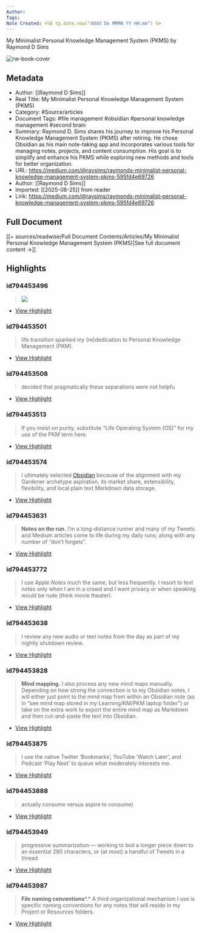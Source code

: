 ```yaml
---
Author: 
Tags:
Note Created: <%8 tp.date.now("dddd Do MMMN YY HH:mm") %>
---
```

My Minimalist Personal Knowledge Management System (PKMS) by Raymond D Sims

![rw-book-cover](https://miro.medium.com/max/1123/1*B0wyYJ6NUSCk4Qt6EQxoIg.png)

## Metadata
- Author: [[Raymond D Sims]]
- Real Title: My Minimalist Personal Knowledge Management System (PKMS)
- Category: #Source/articles
- Document Tags:  #file management  #obsidian  #personal knowledge management  #second brain 
- Summary: Raymond D. Sims shares his journey to improve his Personal Knowledge Management System (PKMS) after retiring. He chose Obsidian as his main note-taking app and incorporates various tools for managing notes, projects, and content consumption. His goal is to simplify and enhance his PKMS while exploring new methods and tools for better organization.
- URL: https://medium.com/@raysims/raymonds-minimalist-personal-knowledge-management-system-pkms-595fd4e69726
- Author: [[Raymond D Sims]]
- Imported: [[2025-08-25]] from reader
- Link: https://medium.com/@raysims/raymonds-minimalist-personal-knowledge-management-system-pkms-595fd4e69726

## Full Document
[[+ sources/readwise/Full Document Contents/Articles/My Minimalist Personal Knowledge Management System (PKMS)|See full document content →]]

## Highlights
### id794453496

> ![](https://miro.medium.com/v2/resize:fit:700/1*B0wyYJ6NUSCk4Qt6EQxoIg.png)

 * [View Highlight](https://read.readwise.io/read/01j9b59fmb4fe6jy972pztcmby)
### id794453501

> life transition sparked my (re)dedication to Personal Knowledge Management (PKM).

 * [View Highlight](https://read.readwise.io/read/01j9b59rgnb95e9v9w28dmxbdc)
### id794453508

> decided that pragmatically these separations were not helpfu

 * [View Highlight](https://read.readwise.io/read/01j9b5ascqk7jxpt2rx6m8ageb)
### id794453513

> If you insist on purity, substitute “Life Operating System (OS)” for my use of the PKM term here.

 * [View Highlight](https://read.readwise.io/read/01j9b5b6xby35m7e46sv740jdn)
### id794453574

> I ultimately selected [Obsidian](https://obsidian.md/) because of the alignment with my Gardener archetype aspiration, its market share, extensibility, flexibility, and local plain text Markdown data storage.

 * [View Highlight](https://read.readwise.io/read/01j9b5ch1s57fw2h09pxr9xhke)
### id794453631

> **Notes on the run.** I’m a long-distance runner and many of my Tweets and Medium articles come to life during my daily runs; along with any number of “don’t forgets”.

 * [View Highlight](https://read.readwise.io/read/01j9b5dyn6ngv0x2kxx9e1se0j)
### id794453772

> I use *Apple Notes* much the same, but less frequently. I resort to text notes only when I am in a crowd and I want privacy or when speaking would be rude (think movie theater).

 * [View Highlight](https://read.readwise.io/read/01j9b5eexm2azfm5dvgedwy02f)
### id794453638

> I review any new audio or text notes from the day as part of my nightly shutdown review.

 * [View Highlight](https://read.readwise.io/read/01j9b5e5wxhxp202y9j744x257)
### id794453828

> **Mind mapping.** I also process any new mind maps manually. Depending on how strong the connection is to my Obsidian notes, I will either just point to the mind map from within an Obsidian note (as in “see mind map stored in my Learning/KM/PKM laptop folder”) or take on the extra work to export the entire mind map as Markdown and then cut-and-paste the text into Obsidian.

 * [View Highlight](https://read.readwise.io/read/01j9b5fjhnzzgjrfmyrt4z73b3)
### id794453875

> I use the native Twitter ‘Bookmarks’, YouTube ‘Watch Later’, and Podcast ‘Play Next’ to queue what moderately interests me.

 * [View Highlight](https://read.readwise.io/read/01j9b5g840f9s4bt89eawq07kr)
### id794453888

> actually consume versus aspire to consume)

 * [View Highlight](https://read.readwise.io/read/01j9b5gq0f5v6pzhpz2mem8eax)
### id794453949

> progressive summarization — working to boil a longer piece down to an essential 280 characters, or (at most) a handful of Tweets in a thread.

 * [View Highlight](https://read.readwise.io/read/01j9b5j7emasq56r71tpbgj4qz)
### id794453987

> **File naming conventions***.* A third organizational mechanism I use is specific naming conventions for any notes that will reside in my Project or Resources folders.

 * [View Highlight](https://read.readwise.io/read/01j9b5mhanzs0w2f77vttwsaa2)
